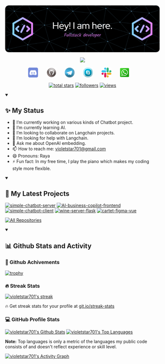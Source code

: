 <p align="center">
  <a href="https://github.com/violetstar701">
    <img src="./img/header.png" alt="Raya" /></a>
</p>

<p align="center">
  <!-- Typing SVG by DenverCoder1 - https://github.com/DenverCoder1/readme-typing-svg -->
  <a href="https://github.com/DenverCoder1/readme-typing-svg">
    <img src="https://readme-typing-svg.demolab.com/?lines=Full-stack%20web%20and%20app%20developer;5%2B%20years%20of%20coding%20experience;Always%20learning%20new%20things&font=Fira%20Code&center=true&width=440&height=45&color=lean&vCenter=true&pause=1000&size=22" /></a>
</p>

<!-- Social icons section -->
<p align="center">
  <a href="https://discord.gg/" alt="Discord" title="Dev Pro Tips Discord Server"><img width="32px" src="./img/discord.png"/></a>
  &#8287;&#8287;&#8287;&#8287;&#8287;
  <a href="https://github.com/violetstar701" alt="Github" title="Github"><img width="32px" src="./img/github.png"/></a>
  &#8287;&#8287;&#8287;&#8287;&#8287;
  <a href="https://" alt="Telegram" title="Telegram"><img width="32px" src="./img/telegram.png"/></a>
  &#8287;&#8287;&#8287;&#8287;&#8287;
  <a href="https://" alt="Skype" title="Skype"><img width="32px" src="./img/skype.png"/></a>
  &#8287;&#8287;&#8287;&#8287;&#8287;
  <a href="https://" alt="Slack" title="Slack"><img width="32px" src="./img/slack.png"/></a>
  &#8287;&#8287;&#8287;&#8287;&#8287;
  <a href="https://" alt="Whatsapp" title="Whatsapp"><img width="32px" src="./img/whatsapp.png"/></a>
  &#8287;&#8287;&#8287;&#8287;&#8287;
<br/>

<!-- Social badges section -->
<!-- Badges with custom icons - https://github.com/DenverCoder1/custom-icon-badges -->
<!-- View counter - https://github.com/DenverCoder1/Simple-View-Counter -->
<p align="center">
  <a href="https://github.com/violetstar701?tab=repositories&sort=stargazers">
    <img alt="total stars" title="Total stars on GitHub" src="https://custom-icon-badges.demolab.com/github/stars/violetstar701?color=55960c&style=for-the-badge&labelColor=488207&logo=star"/></a>
  <a href="https://github.com/violetstar701?tab=followers">
    <img alt="followers" title="Follow me on Github" src="https://custom-icon-badges.demolab.com/github/followers/violetstar701?color=236ad3&labelColor=1155ba&style=for-the-badge&logo=person-add&label=Follow&logoColor=white"/></a>
  <a href="https://github.com/violetstar701/Simple-View-Counter">
    <img alt="views" title="GitHub profile views" src="https://komarev.com/ghpvc/?username=violetstar701&style=for-the-badge&color=blueviolet"/></a>
</p>

<details open>
  <summary><h2>✨ My Status</h2></summary>
  
  - 🔭 I’m currently working on various kinds of Chatbot project.
  - 🌱 I’m currently learning AI.
  - 👯 I’m looking to collaborate on Langchain projects.
  - 🤔 I’m looking for help with Langchain.
  - 💬 Ask me about OpenAI embedding.
  - 📫 How to reach me: violetstar701@gmail.com
  - 😄 Pronouns: Raya
  - ⚡ Fun fact: In my free time, I play the piano which makes my coding style more flexible.
</details>

<details open> 
  <summary><h2>📘 My Latest Projects</h2></summary>

  <!-- Repo info cards - https://github.com/anuraghazra/github-readme-stats -->
  <!-- Small repo cards (fork) - https://github.com/DenverCoder1/github-readme-stats -->
  <p align="left">
    <a href="https://github.com/violetstar701/simple-chatbot-server"><img width="278" src="https://denvercoder1-github-readme-stats.vercel.app/api/pin/?username=violetstar701&repo=simple-chatbot-server&theme=react&bg_color=1F222E&title_color=F85D7F&hide_border=true&icon_color=F8D866&show_icons=true" alt="simple-chatbot-server"></a>
    <a href="https://github.com/violetstar701/AI-business-copilot-frontend"><img width="278" src="https://denvercoder1-github-readme-stats.vercel.app/api/pin/?username=violetstar701&repo=AI-business-copilot-frontend&theme=react&bg_color=1F222E&title_color=F85D7F&hide_border=true&icon_color=F8D866&show_icons=true" alt="AI-business-copilot-frontend"></a>
    <a href="https://github.com/violetstar701/simple-chatbot-client"><img width="278" src="https://denvercoder1-github-readme-stats.vercel.app/api/pin/?username=violetstar701&repo=simple-chatbot-client&theme=react&bg_color=1F222E&title_color=F85D7F&hide_border=true&icon_color=F8D866&show_icons=true" alt="simple-chatbot-client"></a>
    <a href="https://github.com/violetstar701/wine-server-flask"><img width="278" src="https://denvercoder1-github-readme-stats.vercel.app/api/pin/?username=violetstar701&repo=wine-server-flask&theme=react&bg_color=1F222E&title_color=F85D7F&hide_border=true&icon_color=F8D866&show_icons=true&show_description=false" alt="wine-server-flask"></a>
    <a href="https://github.com/violetstar701/cartet-figma-vue"><img width="278" src="https://denvercoder1-github-readme-stats.vercel.app/api/pin/?username=violetstar701&repo=cartet-figma-vue&theme=react&bg_color=1F222E&title_color=F85D7F&hide_border=true&icon_color=F8D866&show_icons=true&show_description=false" alt="cartet-figma-vue"></a>
  </p>

<a href="https://github.com/violetstar701?tab=repositories&sort=stargazers"><img alt="All Repositories" title="All Repositories" src="https://custom-icon-badges.demolab.com/badge/-Click%20Here%20For%20All%20My%20Repos-1F222E?style=for-the-badge&logoColor=white&logo=repo"/></a>

</details>

<details open> 
  <summary><h2>📊 Github Stats and Activity</h2></summary>

<h3>🚀 Github Achivements</h3>

[![trophy](https://github-profile-trophy.vercel.app/?username=violetstar701&theme=onedark)](https://github.com/ryo-ma/github-profile-trophy)

  <h3>🔥 Streak Stats</h3>

  <!-- GitHub Readme Streak Stats - https://github.com/DenverCoder1/github-readme-streak-stats -->
  <p>
    <a href="https://github.com/DenverCoder1/github-readme-streak-stats">
      <img title="🔥 Get streak stats for your profile at git.io/streak-stats" alt="violetstar701's streak" src="https://streak-stats.demolab.com/?user=violetstar701&theme=monokai-metallian&hide_border=true"/>
    </a>
    <p>🔥 Get streak stats for your profile at <a href="https://git.io/streak-stats">git.io/streak-stats</a></p>
  </p>

  <h3>💻 GitHub Profile Stats</h3>

  <!-- https://github.com/anuraghazra/github-readme-stats -->

<a href="https://github.com/anuraghazra/github-readme-stats"><img alt="violetstar701's Github Stats" src="https://denvercoder1-github-readme-stats.vercel.app/api/?username=violetstar701&show_icons=true&include_all_commits=true&count_private=true&theme=react&hide_border=true&bg_color=1F222E&title_color=F85D7F&icon_color=F8D866" height="192px"/></a>
<a href="https://github.com/anuraghazra/github-readme-stats"><img alt="violetstar701's Top Languages" src="https://denvercoder1-github-readme-stats.vercel.app/api/top-langs/?username=violetstar701&langs_count=8&layout=compact&theme=react&hide_border=true&bg_color=1F222E&title_color=F85D7F&icon_color=F8D866&hide=Jupyter%20Notebook,Roff" height="192px"/></a>
<br/>

<b>Note:</b> Top languages is only a metric of the languages my public code consists of and doesn't reflect experience or skill level.

  <!-- https://github.com/ashutosh00710/github-readme-activity-graph -->

<a href="https://github.com/ashutosh00710/github-readme-activity-graph"><img alt="violetstar701's Activity Graph" src="https://github-readme-activity-graph.cyclic.app/graph/?username=violetstar701&bg_color=1F222E&color=F8D866&line=F85D7F&point=FFFFFF&hide_border=true" /></a>

</details>
